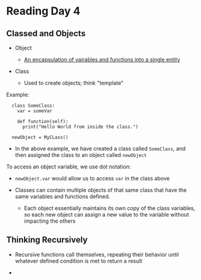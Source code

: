 # Reading Day 4

## Classed and Objects

- Object
  - [An encapsulation of vairables and functions into a single entity](https://www.learnpython.org/en/Classes_and_Objects)

- Class
  - Used to create objects; think "template"

Example:

```
  class SomeClass:
    var = someVar

    def function(self):
      print("Hello World from inside the class.")

  newObject = MyCLass()
```

- In the above example, we have created a class called `SomeClass`, and then assigned the class to an object called `newObject`

To access an object variable, we use dot notation:

- `newObject.var` would allow us to access `var` in the class above

- Classes can contain multiple objects of that same class that have the same variables and functions defined.
  - Each object essentially maintains its own copy of the class variables, so each new object can assign a new value to the variable without impacting the others

## Thinking Recursively

- Recursive functions call themselves, repeating their behavior until whatever defined condition is met to return a result

-
